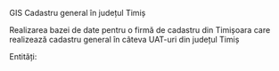 GIS Cadastru general în județul Timiș

Realizarea bazei de date pentru o firmă de cadastru din Timișoara care realizează cadastru general în câteva UAT-uri din județul Timiș

Entități:

